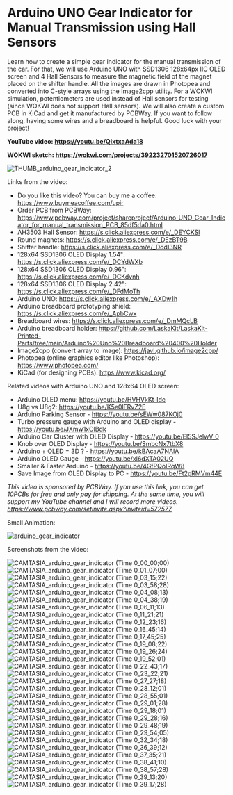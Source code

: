 # Arduino UNO Gear Indicator for Manual Transmission using Hall Sensors
Learn how to create a simple gear indicator for the manual transmission of the car. For that, we will use Arduino UNO with SSD1306 128x64px IIC OLED screen and 4 Hall Sensors to measure the magnetic field of the magnet placed on the shifter handle. All the images are drawn in Photopea and converted into C-style arrays using the Image2cpp utility. For a WOKWI simulation, potentiometers are used instead of Hall sensors for testing (since WOKWI does not support Hall sensors). We will also create a custom PCB in KiCad and get it manufactured by PCBWay. If you want to follow along, having some wires and a breadboard is helpful. Good luck with your project!

**YouTube video: https://youtu.be/QixtxaAda18**

**WOKWI sketch: https://wokwi.com/projects/392232701520726017**


![THUMB_arduino_gear_indicator_2](https://github.com/upiir/arduino_gear_indicator/assets/117754156/b93e7176-d758-4ca8-81b9-18b57a6f6800)


Links from the video:
- Do you like this video? You can buy me a coffee: https://www.buymeacoffee.com/upir
- Order PCB from PCBWay: https://www.pcbway.com/project/shareproject/Arduino_UNO_Gear_Indicator_for_manual_transmission_PCB_85df5da0.html
- AH3503 Hall Sensor: https://s.click.aliexpress.com/e/_DEYCKSl
- Round magnets: https://s.click.aliexpress.com/e/_DEzBT9B
- Shifter handle: https://s.click.aliexpress.com/e/_DddI3NR
- 128x64 SSD1306 OLED Display 1.54": https://s.click.aliexpress.com/e/_DCYdWXb 
- 128x64 SSD1306 OLED Display 0.96": https://s.click.aliexpress.com/e/_DCKdvnh
- 128x64 SSD1306 OLED Display 2.42": https://s.click.aliexpress.com/e/_DFdMoTh
- Arduino UNO: https://s.click.aliexpress.com/e/_AXDw1h
- Arduino breadboard prototyping shield: https://s.click.aliexpress.com/e/_ApbCwx
- Breadboard wires: https://s.click.aliexpress.com/e/_DmMQcLB
- Arduino breadboard holder: https://github.com/LaskaKit/LaskaKit-Printed-Parts/tree/main/Arduino%20Uno%20Breadboard%20400%20Holder
- Image2cpp (convert array to image): https://javl.github.io/image2cpp/
- Photopea (online graphics editor like Photoshop): https://www.photopea.com/
- KiCad (for designing PCBs): https://www.kicad.org/

Related videos with Arduino UNO and 128x64 OLED screen:
- Arduino OLED menu: https://youtu.be/HVHVkKt-ldc
- U8g vs U8g2: https://youtu.be/K5e0lFRvZ2E
- Arduino Parking Sensor - https://youtu.be/sEWw087KOj0
- Turbo pressure gauge with Arduino and OLED display - https://youtu.be/JXmw1xOlBdk
- Arduino Car Cluster with OLED Display - https://youtu.be/El5SJelwV_0
- Knob over OLED Display - https://youtu.be/SmbcNx7tbX8
- Arduino + OLED = 3D ? - https://youtu.be/kBAcaA7NAlA
- Arduino OLED Gauge - https://youtu.be/xI6dXTA02UQ
- Smaller & Faster Arduino - https://youtu.be/4GfPQoIRqW8
- Save Image from OLED Display to PC - https://youtu.be/Ft2pRMVm44E


_This video is sponsored by PCBWay. If you use this link, you can get 10PCBs for free and only pay for shipping. At the same time, you will support my YouTube channel and I will record more videos. https://www.pcbway.com/setinvite.aspx?inviteid=572577_


Small Animation:

![arduino_gear_indicator](https://github.com/upiir/arduino_gear_indicator/assets/117754156/57929bae-6e49-4d7a-a379-d5ac6d5b4ff9)


Screenshots from the video:

![CAMTASIA_arduino_gear_indicator (Time 0_00_00;00)](https://github.com/upiir/arduino_gear_indicator/assets/117754156/2fca31e2-eef9-472a-9231-03c10db1b5a0)
![CAMTASIA_arduino_gear_indicator (Time 0_01_07;00)](https://github.com/upiir/arduino_gear_indicator/assets/117754156/fd25b1ae-8796-4846-bac7-a0ca88002246)
![CAMTASIA_arduino_gear_indicator (Time 0_03_15;22)](https://github.com/upiir/arduino_gear_indicator/assets/117754156/2e322f2a-a397-4c61-84af-571ab77d3ba3)
![CAMTASIA_arduino_gear_indicator (Time 0_03_58;28)](https://github.com/upiir/arduino_gear_indicator/assets/117754156/c1f1e6c3-5a5c-44fa-9ad2-4a8d2e63dbc3)
![CAMTASIA_arduino_gear_indicator (Time 0_04_08;13)](https://github.com/upiir/arduino_gear_indicator/assets/117754156/362d70bd-8c87-4e23-b428-efef39114649)
![CAMTASIA_arduino_gear_indicator (Time 0_04_38;19)](https://github.com/upiir/arduino_gear_indicator/assets/117754156/faefa1ac-b8aa-4e9e-b58e-089df9116c6b)
![CAMTASIA_arduino_gear_indicator (Time 0_06_11;13)](https://github.com/upiir/arduino_gear_indicator/assets/117754156/12e00dc9-b4cf-4b67-bbda-6f5219672a67)
![CAMTASIA_arduino_gear_indicator (Time 0_11_21;21)](https://github.com/upiir/arduino_gear_indicator/assets/117754156/11935997-50f3-4d92-abca-bdf42ff16fd6)
![CAMTASIA_arduino_gear_indicator (Time 0_12_23;16)](https://github.com/upiir/arduino_gear_indicator/assets/117754156/f24e2739-1de3-4a71-b4d5-7403d14423f7)
![CAMTASIA_arduino_gear_indicator (Time 0_16_45;14)](https://github.com/upiir/arduino_gear_indicator/assets/117754156/43ee35bb-408d-4e3f-8a99-d23fd92f0b54)
![CAMTASIA_arduino_gear_indicator (Time 0_17_45;25)](https://github.com/upiir/arduino_gear_indicator/assets/117754156/c5974629-cd2f-447e-a4b1-0ec784b74b8e)
![CAMTASIA_arduino_gear_indicator (Time 0_19_08;22)](https://github.com/upiir/arduino_gear_indicator/assets/117754156/ed902bb8-f555-4845-aa3d-f9a7033d4fc9)
![CAMTASIA_arduino_gear_indicator (Time 0_19_26;24)](https://github.com/upiir/arduino_gear_indicator/assets/117754156/a561ce10-2899-4edf-9e26-d54b65c0c03e)
![CAMTASIA_arduino_gear_indicator (Time 0_19_52;01)](https://github.com/upiir/arduino_gear_indicator/assets/117754156/3a85f063-416d-43d5-a10a-2946998227f6)
![CAMTASIA_arduino_gear_indicator (Time 0_22_43;17)](https://github.com/upiir/arduino_gear_indicator/assets/117754156/2bfb98ea-70b1-4d09-baae-834105106916)
![CAMTASIA_arduino_gear_indicator (Time 0_23_22;21)](https://github.com/upiir/arduino_gear_indicator/assets/117754156/bd73bdf3-bd83-417d-8d6e-f5172cbac1fc)
![CAMTASIA_arduino_gear_indicator (Time 0_27_27;18)](https://github.com/upiir/arduino_gear_indicator/assets/117754156/68588cbf-e3ee-47e9-946b-f0441703bf6d)
![CAMTASIA_arduino_gear_indicator (Time 0_28_12;01)](https://github.com/upiir/arduino_gear_indicator/assets/117754156/4c3f99c4-30f6-4ffd-980c-8cccfdfd0559)
![CAMTASIA_arduino_gear_indicator (Time 0_28_55;01)](https://github.com/upiir/arduino_gear_indicator/assets/117754156/02eae9bd-ff1c-4ab0-b7bc-47e3eb62d888)
![CAMTASIA_arduino_gear_indicator (Time 0_29_01;28)](https://github.com/upiir/arduino_gear_indicator/assets/117754156/7c08b9c8-721c-40b5-be21-3b736a4d9116)
![CAMTASIA_arduino_gear_indicator (Time 0_29_18;01)](https://github.com/upiir/arduino_gear_indicator/assets/117754156/815666d8-8c06-4340-9641-dea6e3c0c54c)
![CAMTASIA_arduino_gear_indicator (Time 0_29_28;16)](https://github.com/upiir/arduino_gear_indicator/assets/117754156/2fe722f3-cfcd-4411-b39b-7988cfe4a87e)
![CAMTASIA_arduino_gear_indicator (Time 0_29_48;19)](https://github.com/upiir/arduino_gear_indicator/assets/117754156/36848a59-94b1-4ac6-8d77-20f5dfea2d41)
![CAMTASIA_arduino_gear_indicator (Time 0_29_54;05)](https://github.com/upiir/arduino_gear_indicator/assets/117754156/b915eaf5-a760-44e0-845e-3d9d52624371)
![CAMTASIA_arduino_gear_indicator (Time 0_32_34;18)](https://github.com/upiir/arduino_gear_indicator/assets/117754156/1d7dbe16-9235-41f5-880f-541b12f47ebb)
![CAMTASIA_arduino_gear_indicator (Time 0_36_39;12)](https://github.com/upiir/arduino_gear_indicator/assets/117754156/e6a401d7-692f-442b-a751-63d4f495e2ef)
![CAMTASIA_arduino_gear_indicator (Time 0_37_35;21)](https://github.com/upiir/arduino_gear_indicator/assets/117754156/0fcce2f8-d500-470b-b64b-4849f062b112)
![CAMTASIA_arduino_gear_indicator (Time 0_38_41;10)](https://github.com/upiir/arduino_gear_indicator/assets/117754156/9b5771d2-b29a-4a76-ac56-61cd554fd8d7)
![CAMTASIA_arduino_gear_indicator (Time 0_38_57;28)](https://github.com/upiir/arduino_gear_indicator/assets/117754156/682518a7-675c-4867-8f67-4324bd800787)
![CAMTASIA_arduino_gear_indicator (Time 0_39_13;20)](https://github.com/upiir/arduino_gear_indicator/assets/117754156/252d0f79-5130-489f-b5e8-7346c7b1b7c0)
![CAMTASIA_arduino_gear_indicator (Time 0_39_17;28)](https://github.com/upiir/arduino_gear_indicator/assets/117754156/44b190e3-17d5-43c6-923f-8f31e7971293)






